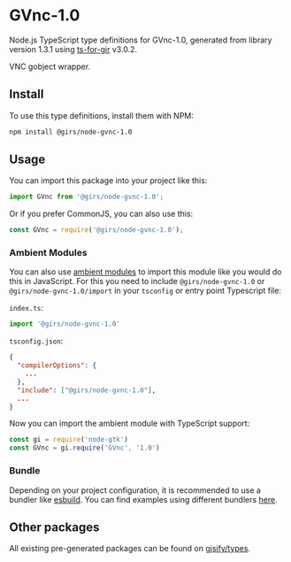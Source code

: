 
# GVnc-1.0

Node.js TypeScript type definitions for GVnc-1.0, generated from library version 1.3.1 using [ts-for-gir](https://github.com/gjsify/ts-for-gir) v3.0.2.

VNC gobject wrapper.

## Install

To use this type definitions, install them with NPM:
```bash
npm install @girs/node-gvnc-1.0
```

## Usage

You can import this package into your project like this:
```ts
import GVnc from '@girs/node-gvnc-1.0';
```

Or if you prefer CommonJS, you can also use this:
```ts
const GVnc = require('@girs/node-gvnc-1.0');
```

### Ambient Modules

You can also use [ambient modules](https://github.com/gjsify/ts-for-gir/tree/main/packages/cli#ambient-modules) to import this module like you would do this in JavaScript.
For this you need to include `@girs/node-gvnc-1.0` or `@girs/node-gvnc-1.0/import` in your `tsconfig` or entry point Typescript file:

`index.ts`:
```ts
import '@girs/node-gvnc-1.0'
```

`tsconfig.json`:
```json
{
  "compilerOptions": {
    ...
  },
  "include": ["@girs/node-gvnc-1.0"],
  ...
}
```

Now you can import the ambient module with TypeScript support: 

```ts
const gi = require('node-gtk')
const GVnc = gi.require('GVnc', '1.0')
```


### Bundle

Depending on your project configuration, it is recommended to use a bundler like [esbuild](https://esbuild.github.io/). You can find examples using different bundlers [here](https://github.com/gjsify/ts-for-gir/tree/main/examples).

## Other packages

All existing pre-generated packages can be found on [gjsify/types](https://github.com/gjsify/types).

